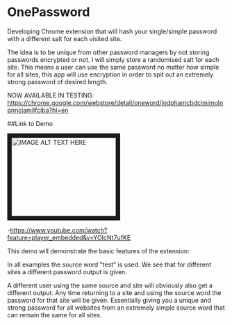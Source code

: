 # OnePassword
Developing Chrome extension that will hash your single/simple password with a different salt for each visited site.

The idea is to be unique from other  password managers by not storing passwords encrypted or not. I will simply store a randomised salt for each site.
This means a user can use the same password no matter how simple for all sites, this app will use encryption
in order to spit out an extremely strong password of desired length.


NOW AVAILABLE IN TESTING: https://chrome.google.com/webstore/detail/oneword/jndphamcbdcimimolnpnncjamilfciba?hl=en

##Link to Demo

<a href="http://www.youtube.com/watch?feature=player_embedded&v=YOIcNt7ufKE
" target="_blank"><img src="http://img.youtube.com/vi/YOIcNt7ufKE/0.jpg" 
alt="IMAGE ALT TEXT HERE" width="240" height="180" border="10" /></a>

-https://www.youtube.com/watch?feature=player_embedded&v=YOIcNt7ufKE

 This demo will demonstrate the basic features of the extension:

 In all examples the source word "test" is used. We see that for different sites a different password output is given.
 
 A different user using the same source and site will obviously also get a different output.
Any time returning to a site and using the source word the password for that site will be given.
Essentially giving you a unique and strong password for all websites from an extremely simple source word that can remain the same for all sites.
